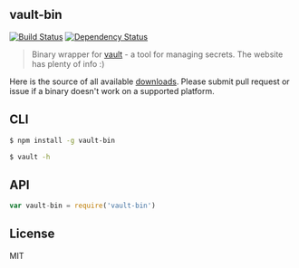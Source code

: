 vault-bin
---

[![Build Status](https://img.shields.io/travis/RnbWd/vault-bin.svg?style=flat-square)](https://travis-ci.org/RnbWd/vault-bin)
[![Dependency Status](https://img.shields.io/david/rnbwd/vault-bin.svg?style=flat-square)](https://david-dm.org/rnbwd/vault-bin)

> Binary wrapper for [vault](https://www.vaultproject.io/) - a tool for managing secrets. The website has plenty of info :)

Here is the source of all available [downloads](https://www.vaultproject.io/downloads.html). Please submit pull request or issue if a binary doesn't work on a supported platform.

## CLI

```bash
$ npm install -g vault-bin
```
```bash
$ vault -h
```

## API

``` js
var vault-bin = require('vault-bin')
```

## License

MIT
